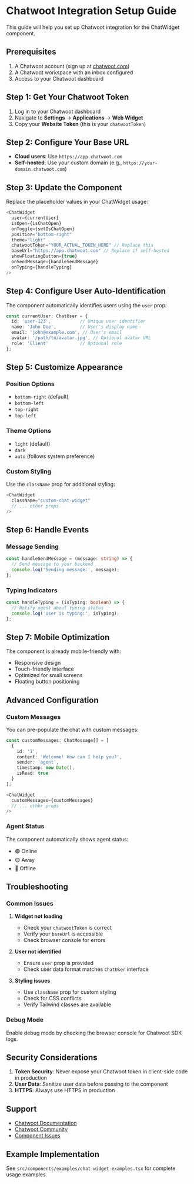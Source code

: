 # Chatwoot Integration Setup Guide

This guide will help you set up Chatwoot integration for the ChatWidget component.

## Prerequisites

1. A Chatwoot account (sign up at [chatwoot.com](https://chatwoot.com))
2. A Chatwoot workspace with an inbox configured
3. Access to your Chatwoot dashboard

## Step 1: Get Your Chatwoot Token

1. Log in to your Chatwoot dashboard
2. Navigate to **Settings** → **Applications** → **Web Widget**
3. Copy your **Website Token** (this is your `chatwootToken`)

## Step 2: Configure Your Base URL

- **Cloud users**: Use `https://app.chatwoot.com`
- **Self-hosted**: Use your custom domain (e.g., `https://your-domain.chatwoot.com`)

## Step 3: Update the Component

Replace the placeholder values in your ChatWidget usage:

```typescript
<ChatWidget
  user={currentUser}
  isOpen={isChatOpen}
  onToggle={setIsChatOpen}
  position="bottom-right"
  theme="light"
  chatwootToken="YOUR_ACTUAL_TOKEN_HERE" // Replace this
  baseUrl="https://app.chatwoot.com" // Replace if self-hosted
  showFloatingButton={true}
  onSendMessage={handleSendMessage}
  onTyping={handleTyping}
/>
```

## Step 4: Configure User Auto-Identification

The component automatically identifies users using the `user` prop:

```typescript
const currentUser: ChatUser = {
  id: 'user-123',           // Unique user identifier
  name: 'John Doe',         // User's display name
  email: 'john@example.com', // User's email
  avatar: '/path/to/avatar.jpg', // Optional avatar URL
  role: 'Client'            // Optional role
};
```

## Step 5: Customize Appearance

### Position Options
- `bottom-right` (default)
- `bottom-left`
- `top-right`
- `top-left`

### Theme Options
- `light` (default)
- `dark`
- `auto` (follows system preference)

### Custom Styling
Use the `className` prop for additional styling:

```typescript
<ChatWidget
  className="custom-chat-widget"
  // ... other props
/>
```

## Step 6: Handle Events

### Message Sending
```typescript
const handleSendMessage = (message: string) => {
  // Send message to your backend
  console.log('Sending message:', message);
};
```

### Typing Indicators
```typescript
const handleTyping = (isTyping: boolean) => {
  // Notify agent about typing status
  console.log('User is typing:', isTyping);
};
```

## Step 7: Mobile Optimization

The component is already mobile-friendly with:
- Responsive design
- Touch-friendly interface
- Optimized for small screens
- Floating button positioning

## Advanced Configuration

### Custom Messages
You can pre-populate the chat with custom messages:

```typescript
const customMessages: ChatMessage[] = [
  {
    id: '1',
    content: 'Welcome! How can I help you?',
    sender: 'agent',
    timestamp: new Date(),
    isRead: true
  }
];

<ChatWidget
  customMessages={customMessages}
  // ... other props
/>
```

### Agent Status
The component automatically shows agent status:
- 🟢 Online
- 🟡 Away
- 🔴 Offline

## Troubleshooting

### Common Issues

1. **Widget not loading**
   - Check your `chatwootToken` is correct
   - Verify your `baseUrl` is accessible
   - Check browser console for errors

2. **User not identified**
   - Ensure `user` prop is provided
   - Check user data format matches `ChatUser` interface

3. **Styling issues**
   - Use `className` prop for custom styling
   - Check for CSS conflicts
   - Verify Tailwind classes are available

### Debug Mode

Enable debug mode by checking the browser console for Chatwoot SDK logs.

## Security Considerations

1. **Token Security**: Never expose your Chatwoot token in client-side code in production
2. **User Data**: Sanitize user data before passing to the component
3. **HTTPS**: Always use HTTPS in production

## Support

- [Chatwoot Documentation](https://www.chatwoot.com/docs)
- [Chatwoot Community](https://github.com/chatwoot/chatwoot/discussions)
- [Component Issues](https://github.com/your-repo/issues)

## Example Implementation

See `src/components/examples/chat-widget-examples.tsx` for complete usage examples.
